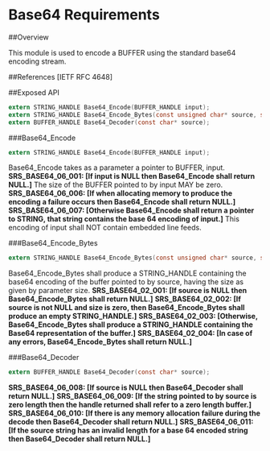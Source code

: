 Base64 Requirements
================
 
##Overview

This module is used to encode a BUFFER using the standard base64 encoding stream.

##References
[IETF RFC 4648]

##Exposed API

```c
extern STRING_HANDLE Base64_Encode(BUFFER_HANDLE input);
extern STRING_HANDLE Base64_Encode_Bytes(const unsigned char* source, size_t size);
extern BUFFER_HANDLE Base64_Decoder(const char* source);
```

###Base64_Encode
```c
extern STRING_HANDLE Base64_Encode(BUFFER_HANDLE input);
```

Base64_Encode takes as a parameter a pointer to BUFFER, input.
**SRS_BASE64_06_001: [**If input is NULL then Base64_Encode shall return NULL.**]** The size of the BUFFER pointed to by input MAY be zero.
**SRS_BASE64_06_006: [**If when allocating memory to produce the encoding a failure occurs then Base64_Encode shall return NULL.**]**
**SRS_BASE64_06_007: [**Otherwise Base64_Encode shall return a pointer to STRING, that string contains the base 64 encoding of input.**]**
This encoding of input shall NOT contain embedded line feeds.

###Base64_Encode_Bytes
```c
extern STRING_HANDLE Base64_Encode_Bytes(const unsigned char* source, size_t size);
```

Base64_Encode_Bytes shall produce a STRING_HANDLE containing the base64 encoding of the buffer pointed to by source, having the size as given by parameter size.
**SRS_BASE64_02_001: [**If source is NULL then Base64_Encode_Bytes shall return NULL.**]** 
**SRS_BASE64_02_002: [**If source is not NULL and size is zero, then Base64_Encode_Bytes shall produce an empty STRING_HANDLE.**]** 
**SRS_BASE64_02_003: [**Otherwise, Base64_Encode_Bytes shall produce a STRING_HANDLE containing the Base64 representation of the buffer.**]** 
**SRS_BASE64_02_004: [**In case of any errors, Base64_Encode_Bytes shall return NULL.**]** 

###Base64_Decoder
```c
extern BUFFER_HANDLE Base64_Decoder(const char* source);
```

**SRS_BASE64_06_008: [**If source is NULL then Base64_Decoder shall return NULL.**]**
**SRS_BASE64_06_009: [**If the string pointed to by source is zero length then the handle returned shall refer to a zero length buffer.**]**
**SRS_BASE64_06_010: [**If there is any memory allocation failure during the decode then Base64_Decoder shall return NULL.**]**
**SRS_BASE64_06_011: [**If the source string has an invalid length for a base 64 encoded string then Base64_Decoder shall return NULL.**]** 
